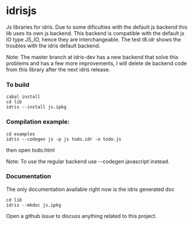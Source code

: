 # idrisjs
Js libraries for idris.
Due to some dificulties with the default js backend this lib uses its own js backend. This backend is compatible with the default js IO type JS_IO, hence they are interchangeable. The test t8.idr shows the troubles with the idris default backend.

Note: The master branch at idris-dev has a new backend that solve this problems and has a few more improvements, I will delete de backend code from this library after the next idris release.

### To build
```shell
cabal install
cd lib
idris --install js.ipkg
```

### Compilation example:
```shell
cd examples
idris --codegen js -p js todo.idr -o todo.js
```
then open todo.html

Note: To use the regular backend use --codegen javascript instead.


### Documentation
The only documentation available right now is the idris generated doc
```shell
cd lib
idris --mkdoc js.ipkg
```
Open a github issue to discuss anything related to this project.
